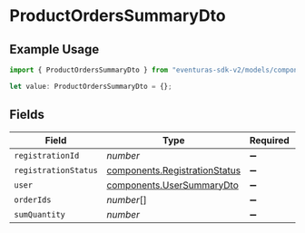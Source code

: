 # ProductOrdersSummaryDto

## Example Usage

```typescript
import { ProductOrdersSummaryDto } from "eventuras-sdk-v2/models/components";

let value: ProductOrdersSummaryDto = {};
```

## Fields

| Field                                                                          | Type                                                                           | Required                                                                       | Description                                                                    |
| ------------------------------------------------------------------------------ | ------------------------------------------------------------------------------ | ------------------------------------------------------------------------------ | ------------------------------------------------------------------------------ |
| `registrationId`                                                               | *number*                                                                       | :heavy_minus_sign:                                                             | N/A                                                                            |
| `registrationStatus`                                                           | [components.RegistrationStatus](../../models/components/registrationstatus.md) | :heavy_minus_sign:                                                             | N/A                                                                            |
| `user`                                                                         | [components.UserSummaryDto](../../models/components/usersummarydto.md)         | :heavy_minus_sign:                                                             | N/A                                                                            |
| `orderIds`                                                                     | *number*[]                                                                     | :heavy_minus_sign:                                                             | N/A                                                                            |
| `sumQuantity`                                                                  | *number*                                                                       | :heavy_minus_sign:                                                             | N/A                                                                            |